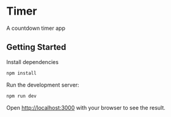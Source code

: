 # Timer

A countdown timer app

## Getting Started

Install dependencies 

```bash
npm install
```

Run the development server:

```bash
npm run dev
```

Open [http://localhost:3000](http://localhost:3000) with your browser to see the result.



